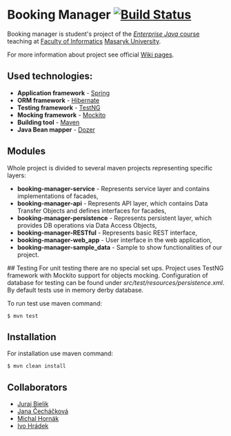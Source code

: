 # Booking Manager [![Build Status](https://travis-ci.org/hradecek/booking-manager.svg?branch=master)](https://travis-ci.org/hradecek/booking-manager)

Booking manager is student's project of the [_Enterprise Java_ course](https://is.muni.cz/predmet/fi/podzim2011/PA165?lang=en)  teaching at [Faculty of Informatics](https://www.fi.muni.cz/index.xhtml.en) [Masaryk University](https://www.muni.cz/?lang=en).

For more information about project see official [Wiki pages](https://github.com/hradecek/booking-manager/wiki).

## Used technologies:
* __Application framework__ - [Spring](https://spring.io/)
* __ORM framework__ - [Hibernate](http://hibernate.org/)
* __Testing framework__ - [TestNG](http://testng.org/doc/index.html)
* __Mocking framework__ - [Mockito](http://mockito.org/)
* __Building tool__ - [Maven](https://maven.apache.org/)
* __Java Bean mapper__ - [Dozer](http://dozer.sourceforge.net/)

## Modules
Whole project is divided to several maven projects representing specific layers:
* __booking-manager-service__ - Represents service layer and contains implementations of facades,
* __booking-manager-api__ - Represents API layer, which contains Data Transfer Objects and defines interfaces for facades,
* __booking-manager-persistence__ - Represents persistent layer, which provides DB operations via Data Access Objects,
* __booking-manager-RESTful__ - Represents basic REST interface,
* __booking-manager-web_app__ - User interface in the web application,
* __booking-manager-sample_data__ - Sample to show functionalities of our project.

## Testing
For unit testing there are no special set ups. Project uses TestNG framework with Mockito support for objects mocking.
Configuration of database for testing can be found under *src/test/resources/persistence.xml*. By default tests use in memory derby database.

To run test use maven command:
```
$ mvn test
```

## Installation
For installation use maven command:
```
$ mvn clean install
```

## Collaborators
* [Juraj Bielik](https://github.com/Neytus)
* [Jana Čecháčková](https://github.com/xcechack)
* [Michal Hornák](https://github.com/expresado)
* [Ivo Hrádek](https://github.com/hradecek)

